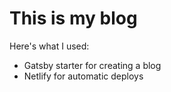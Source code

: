 # This is my blog

Here's what I used:

- Gatsby starter for creating a blog
- Netlify for automatic deploys
